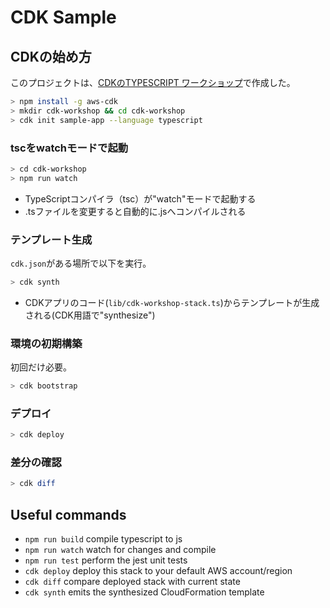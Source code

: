 # CDK Sample

## CDKの始め方

このプロジェクトは、[CDKのTYPESCRIPT ワークショップ](https://summit-online-japan-cdk.workshop.aws/20-typescript.html)で作成した。

```bash
> npm install -g aws-cdk
> mkdir cdk-workshop && cd cdk-workshop
> cdk init sample-app --language typescript
```

### tscをwatchモードで起動

```bash
> cd cdk-workshop
> npm run watch
```

- TypeScriptコンパイラ（tsc）が"watch"モードで起動する
- .tsファイルを変更すると自動的に.jsへコンパイルされる

### テンプレート生成

`cdk.json`がある場所で以下を実行。

```bash
> cdk synth
```

- CDKアプリのコード(`lib/cdk-workshop-stack.ts`)からテンプレートが生成される(CDK用語で"synthesize")

### 環境の初期構築

初回だけ必要。

```bash
> cdk bootstrap
```

### デプロイ

```bash
> cdk deploy
```

### 差分の確認

```bash
> cdk diff
```

## Useful commands

- `npm run build`   compile typescript to js
- `npm run watch`   watch for changes and compile
- `npm run test`    perform the jest unit tests
- `cdk deploy`      deploy this stack to your default AWS account/region
- `cdk diff`        compare deployed stack with current state
- `cdk synth`       emits the synthesized CloudFormation template
